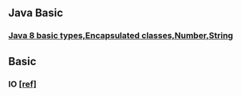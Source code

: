 ## Java Basic
### [Java 8 basic types,Encapsulated classes,Number,String](https://github.com/annetaliu/JavaPractice/blob/master/note/JavaType.md)


## Basic
### IO [[ref]](http://pengjiaheng.iteye.com/category/86293)
